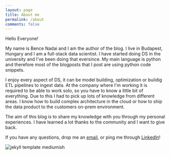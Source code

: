 ```yaml
---
layout: page
title: About me
permalink: /about
comments: false
---
```


<div class="row justify-content-between">
<div class="col-md-8 pr-5">

<p>Hello Everyone! </p>

<p>My name is Bence Nadai and I am the author of the blog. I live in Budapest, Hungary and I am a full-stack data scientist. I have started doing DS in the university and I've been doing that eversince. My main language is python and therefore most of the blogposts that I post are using python code snippets.</p>

<p>I enjoy every aspect of DS, it can be model building, optimization or buildig ETL pipelines to ingest data. At the company where I'm working it is required to be able to work solo, so you have to know a little bit of everything. Due to this I had to pick up lots of knowledge from different areas. I know how to build complex architecture in the cloud or how to ship the data product to the customers on-prem environment.</p>

<p>The aim of this blog is to share my knowledge with you through my personal experiences. I have learned a lot thanks to the community and I want to give back.</p>

<p>If you have any questions, drop me an <a href="mailto:nadai.bence.endre@gmail.com">email</a>, or ping me through <a href="https://www.linkedin.com/in/n%C3%A1dai-bence-882673149/">LinkedIn</a>!</p>


</div>

<div class="col-md-4">


<p class="mb-5"><img class="shadow-lg" src="{{site.baseurl}}/assets/images/bence_test_kep.jpg" alt="jekyll template mediumish" /></p>


</div>
</div>
